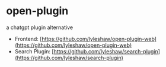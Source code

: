 # open-plugin

a chatgpt plugin alternative

- Frontend: [https://github.com/lyleshaw/open-plugin-web](https://github.com/lyleshaw/open-plugin-web)
- Search Plugin: [https://github.com/lyleshaw/search-plugin](https://github.com/lyleshaw/search-plugin)